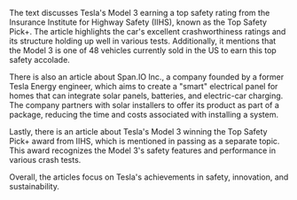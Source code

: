 The text discusses Tesla's Model 3 earning a top safety rating from the Insurance Institute for Highway Safety (IIHS), known as the Top Safety Pick+. The article highlights the car's excellent crashworthiness ratings and its structure holding up well in various tests. Additionally, it mentions that the Model 3 is one of 48 vehicles currently sold in the US to earn this top safety accolade.

There is also an article about Span.IO Inc., a company founded by a former Tesla Energy engineer, which aims to create a "smart" electrical panel for homes that can integrate solar panels, batteries, and electric-car charging. The company partners with solar installers to offer its product as part of a package, reducing the time and costs associated with installing a system.

Lastly, there is an article about Tesla's Model 3 winning the Top Safety Pick+ award from IIHS, which is mentioned in passing as a separate topic. This award recognizes the Model 3's safety features and performance in various crash tests.

Overall, the articles focus on Tesla's achievements in safety, innovation, and sustainability.